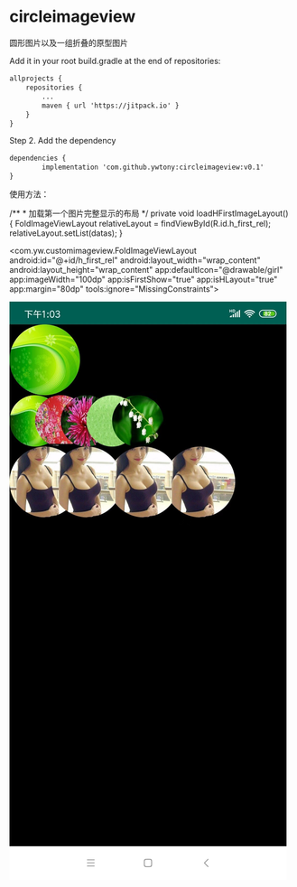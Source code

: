 # circleimageview
圆形图片以及一组折叠的原型图片

Add it in your root build.gradle at the end of repositories:

	allprojects {
		repositories {
			...
			maven { url 'https://jitpack.io' }
		}
	}
Step 2. Add the dependency

	dependencies {
	        implementation 'com.github.ywtony:circleimageview:v0.1'
	}
使用方法：

 /**
     * 加载第一个图片完整显示的布局
     */
    private void loadHFirstImageLayout() {
        FoldImageViewLayout relativeLayout = findViewById(R.id.h_first_rel);
        relativeLayout.setList(datas);
    }
    
    
  <com.yw.customimageview.FoldImageViewLayout
            android:id="@+id/h_first_rel"
            android:layout_width="wrap_content"
            android:layout_height="wrap_content"
            app:defaultIcon="@drawable/girl"
            app:imageWidth="100dp"
            app:isFirstShow="true"
            app:isHLayout="true"
            app:margin="80dp"
            tools:ignore="MissingConstraints">



![测试结果](https://github.com/ywtony/circleimageview/blob/master/app/src/main/demo_image.jpeg)
  
  


